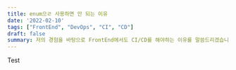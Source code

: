 ```yaml
---
title: enum으ㄹ 사용하면 안 되는 이유
date: '2022-02-10'
tags: ["FrontEnd", "DevOps", "CI", "CD"]
draft: false
summary: 저의 경험을 바탕으로 FrontEnd에서도 CI/CD를 해야하는 이유를 말씀드리겠습니다.
---
```


Test